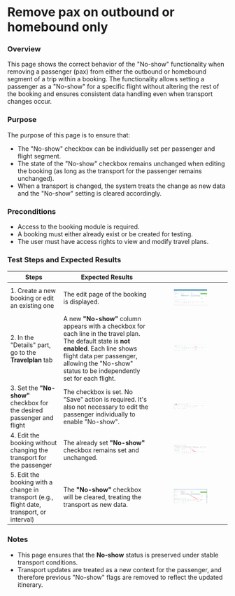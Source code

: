 # Remove pax on outbound or homebound only

### **Overview**

This page shows the correct behavior of the "No-show" functionality when removing a passenger (pax) from either the outbound or homebound segment of a trip within a booking. The functionality allows setting a passenger as a "No-show" for a specific flight without altering the rest of the booking and ensures consistent data handling even when transport changes occur.

### **Purpose**

The purpose of this page is to ensure that:

* The "No-show" checkbox can be individually set per passenger and flight segment.
* The state of the "No-show" checkbox remains unchanged when editing the booking (as long as the transport for the passenger remains unchanged).
* When a transport is changed, the system treats the change as new data and the "No-show" setting is cleared accordingly.

### **Preconditions**

* Access to the booking module is required.
* A booking must either already exist or be created for testing.
* The user must have access rights to view and modify travel plans.

### **Test Steps and Expected Results**

| **Steps**                                                                                  | **Expected Results**                                                                                                                                                                                                                         |                                                                                                                |
| ------------------------------------------------------------------------------------------ | -------------------------------------------------------------------------------------------------------------------------------------------------------------------------------------------------------------------------------------------- | -------------------------------------------------------------------------------------------------------------- |
| 1. Create a new booking or edit an existing one                                            | The edit page of the booking is displayed.                                                                                                                                                                                                   | <div><figure><img src="../../../.gitbook/assets/image.png" alt=""><figcaption></figcaption></figure></div>     |
| 2. In the "Details" part, go to the **Travelplan** tab                                     | A new **"No-show"** column appears with a checkbox for each line in the travel plan. The default state is **not enabled**. Each line shows flight data per passenger, allowing the "No-show" status to be independently set for each flight. | <div><figure><img src="../../../.gitbook/assets/image (1).png" alt=""><figcaption></figcaption></figure></div> |
| 3. Set the **"No-show"** checkbox for the desired passenger and flight                     | The checkbox is set. No "Save" action is required. It's also not necessary to edit the passenger individually to enable "No-show".                                                                                                           | <div><figure><img src="../../../.gitbook/assets/image (2).png" alt=""><figcaption></figcaption></figure></div> |
| 4. Edit the booking without changing the transport for the passenger                       | The already set **"No-show"** checkbox remains set and unchanged.                                                                                                                                                                            | <div><figure><img src="../../../.gitbook/assets/image (4).png" alt=""><figcaption></figcaption></figure></div> |
| 5. Edit the booking with a change in transport (e.g., flight date, transport, or interval) | The **"No-show"** checkbox will be cleared, treating the transport as new data.                                                                                                                                                              | <div><figure><img src="../../../.gitbook/assets/image (6).png" alt=""><figcaption></figcaption></figure></div> |

### **Notes**

* This page ensures that the **No-show** status is preserved under stable transport conditions.
* Transport updates are treated as a new context for the passenger, and therefore previous "No-show" flags are removed to reflect the updated itinerary.
